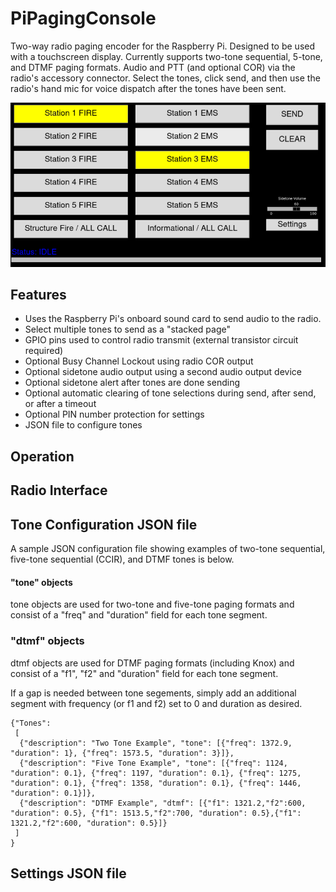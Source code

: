 # PiPagingConsole
Two-way radio paging encoder for the Raspberry Pi.  Designed to be used with a touchscreen display.  Currently supports two-tone sequential, 5-tone, and DTMF paging formats.  Audio and PTT (and optional COR) via the radio's accessory connector. Select the tones, click send, and then use the radio's hand mic for voice dispatch after the tones have been sent.  

![Screenshot](https://github.com/aaknitt/PiPagingConsole/blob/main/images/MainScreen.PNG)

## Features
- Uses the Raspberry Pi's onboard sound card to send audio to the radio.
- Select multiple tones to send as a "stacked page"
- GPIO pins used to control radio transmit (external transistor circuit required)
- Optional Busy Channel Lockout using radio COR output
- Optional sidetone audio output using a second audio output device
- Optional sidetone alert after tones are done sending
- Optional automatic clearing of tone selections during send, after send, or after a timeout
- Optional PIN number protection for settings
- JSON file to configure tones

## Operation

## Radio Interface


## Tone Configuration JSON file
A sample JSON configuration file showing examples of two-tone sequential, five-tone sequential (CCIR), and DTMF tones is below.  

#### "tone" objects
tone objects are used for two-tone and five-tone paging formats and consist of a "freq" and "duration" field for each tone segment.  

### "dtmf" objects
dtmf objects are used for DTMF paging formats (including Knox) and consist of a "f1", "f2" and "duration" field for each tone segment.  

If a gap is needed between tone segements, simply add an additional segment with frequency (or f1 and f2) set to 0 and duration as desired.  

```
{"Tones": 
 [
  {"description": "Two Tone Example", "tone": [{"freq": 1372.9, "duration": 1}, {"freq": 1573.5, "duration": 3}]},
  {"description": "Five Tone Example", "tone": [{"freq": 1124, "duration": 0.1}, {"freq": 1197, "duration": 0.1}, {"freq": 1275, "duration": 0.1}, {"freq": 1358, "duration": 0.1}, {"freq": 1446, "duration": 0.1}]},
  {"description": "DTMF Example", "dtmf": [{"f1": 1321.2,"f2":600, "duration": 0.5}, {"f1": 1513.5,"f2":700, "duration": 0.5},{"f1": 1321.2,"f2":600, "duration": 0.5}]}
 ]
}
```

## Settings JSON file
